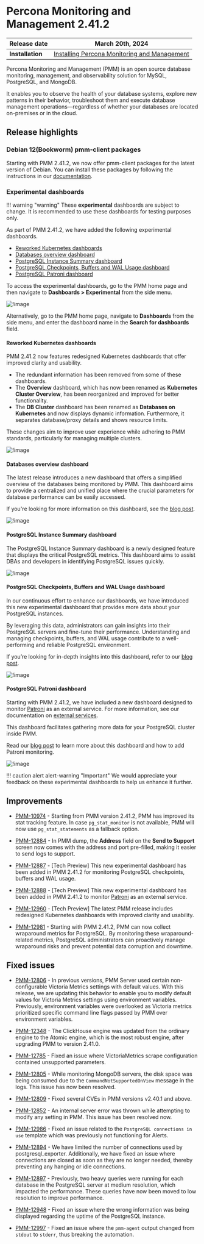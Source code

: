 # Percona Monitoring and Management 2.41.2

| **Release date** | March 20th, 2024                                                                                   |
| ----------------- | ----------------------------------------------------------------------------------------------- |
| **Installation** | [Installing Percona Monitoring and Management](https://www.percona.com/software/pmm/quickstart) |

Percona Monitoring and Management (PMM) is an open source database monitoring, management, and observability solution for MySQL, PostgreSQL, and MongoDB.

It enables you to observe the health of your database systems, explore new patterns in their behavior, troubleshoot them and execute database management operations—regardless of whether your databases are located on-premises or in the cloud.

## Release highlights

### Debian 12(Bookworm) pmm-client packages

Starting with PMM 2.41.2, we now offer pmm-client packages for the latest version of Debian. You can install these packages by following the instructions in our [documentation](https://docs.percona.com/percona-monitoring-and-management/setting-up/client/index.html#package-manager).

### Experimental dashboards

!!! warning "warning"
    These **experimental** dashboards are subject to change. It is recommended to use these dashboards for testing purposes only. 

As part of PMM 2.41.2, we have added the following experimental dashboards.

- [Reworked Kubernetes dashboards](#reworked-kubernetes-dashboards)
- [Databases overview dashboard](#databases-overview-dashboard)
- [PostgreSQL Instance Summary dashboard](#postgresql-instance-summary-dashboard)
- [PostgreSQL Checkpoints, Buffers and WAL Usage dashboard](#postgresql-checkpoints-buffers-and-wal-usage-dashboard)
- [PostgreSQL Patroni dashboard](#postgresql-patroni-dashboard)

To access the experimental dashboards, go to the PMM home page and then navigate to **Dashboards > Experimental** from the side menu.

![!image](../_images/path_experimental_dashboards.png)


Alternatively, go to the PMM home page, navigate to **Dashboards** from the side menu, and enter the dashboard name in the **Search for dashboards**  field.

#### Reworked Kubernetes dashboards

PMM 2.41.2 now features redesigned Kubernetes dashboards that offer improved clarity and usability.

- The redundant information has been removed from some of these dashboards.
- The **Overview** dashboard, which has now been renamed as **Kubernetes Cluster Overview**, has been reorganized and improved for better functionality.
- The **DB Cluster** dashboard has been renamed as **Databases on Kubernetes** and now displays dynamic information. Furthermore, it separates database/proxy details and shows resource limits. 

These changes aim to improve user experience while adhering to PMM standards, particularly for managing multiple clusters.

![!image](../_images/reworked_k8s_dashboard.png)


#### Databases overview dashboard

The latest release introduces a new dashboard that offers a simplified overview of the databases being monitored by PMM. This dashboard aims to provide a centralized and unified place where the crucial parameters for database performance can be easily accessed. 

If you're looking for more information on this dashboard, see the [blog post]().

![!image](../_images/databases_overview_dashboard.png)

#### PostgreSQL Instance Summary dashboard

The PostgreSQL Instance Summary dashboard is a newly designed feature that displays the critical PostgreSQL metrics. This dashboard aims to assist DBAs and developers in identifying PostgreSQL issues quickly.

![!image](../_images/pg_instance_summary_dashboard.png)



#### PostgreSQL Checkpoints, Buffers and WAL Usage dashboard

In our continuous effort to enhance our dashboards, we have introduced this new experimental dashboard that provides more data about your PostgreSQL instances.

By leveraging this data, administrators can gain insights into their PostgreSQL servers and fine-tune their performance. Understanding and managing checkpoints, buffers, and WAL usage contribute to a well-performing and reliable PostgreSQL environment.

If you’re looking for in-depth insights into this dashboard, refer to our [blog post](https://www.percona.com/blog/postgresql-checkpoints-buffers-and-wal-usage-with-percona-monitoring-and-management/).

![!image](../_images/pg_checkpoints_buffers_wal_dashboard.png)

#### PostgreSQL Patroni dashboard

Starting with PMM 2.41.2, we have included a new dashboard designed to monitor [Patroni](https://patroni.readthedocs.io/en/latest/) as an external service. For more information, see our documentation on [external services](https://docs.percona.com/percona-monitoring-and-management/setting-up/client/external.html).

This dashboard facilitates gathering more data for your PostgreSQL cluster inside PMM. 

Read our [blog post](https://www.percona.com/blog/monitoring-a-postgresql-patroni-cluster/) to learn more about this dashboard and how to add Patroni monitoring.

![!image](../_images/patroni_dashboard.png)

!!! caution alert alert-warning "Important"
    We would appreciate your feedback on these experimental dashboards to help us enhance it further.


## Improvements

- [PMM-10974](https://perconadev.atlassian.net/browse/PMM-10974) - Starting from PMM version 2.41.2, PMM has improved its stat tracking feature. In case `pg_stat_monitor` is not available, PMM will now use `pg_stat_statements` as a fallback option.

- [PMM-12884](https://perconadev.atlassian.net/browse/PMM-12884) - In PMM dump, the **Address** field on the **Send to Support** screen now comes with the address and port pre-filled, making it easier to send logs to support.

- [PMM-12887](https://perconadev.atlassian.net/browse/PMM-12887) - [Tech Preview] This new experimental dashboard has been added in PMM 2.41.2 for monitoring PostgreSQL checkpoints, buffers and WAL usage.

- [PMM-12888](https://perconadev.atlassian.net/browse/PMM-12888) - [Tech Preview] This new experimental dashboard has been added in PMM 2.41.2 to monitor [Patroni](https://patroni.readthedocs.io/en/latest/) as an external service.

- [PMM-12960](https://perconadev.atlassian.net/browse/PMM-12960) - [Tech Preview] The latest PMM release includes redesigned Kubernetes dashboards with improved clarity and usability.

- [PMM-12981](https://perconadev.atlassian.net/browse/PMM-12981) - Starting with PMM 2.41.2, PMM can now collect wraparound metrics for PostgreSQL. By monitoring these wraparound-related metrics, PostgreSQL administrators can proactively manage wraparound risks and prevent potential data corruption and downtime.



## Fixed issues

- [PMM-12806](https://perconadev.atlassian.net/browse/PMM-12806) - In previous versions, PMM Server used certain non-configurable Victoria Metrics settings with default values. With this release, we are updating this behavior to enable you to modify default values for Victoria Metrics settings using environment variables. Previously, environment variables were overlooked as Victoria metrics prioritized specific command line flags passed by PMM over environment variables.

- [PMM-12348](https://perconadev.atlassian.net/browse/PMM-12348) - The ClickHouse engine was updated from the ordinary engine to the Atomic engine, which is the most robust engine, after upgrading PMM to version 2.41.0.

- [PMM-12785](https://perconadev.atlassian.net/browse/PMM-12785) - Fixed an issue where VictoriaMetrics scrape configuration contained unsupported parameters. 

- [PMM-12805](https://perconadev.atlassian.net/browse/PMM-12805) - While monitoring MongoDB servers, the disk space was being consumed due to the `CommandNotSupportedOnView` message in the logs. This issue has now been resolved.

- [PMM-12809](https://perconadev.atlassian.net/browse/PMM-12809) - Fixed several CVEs in PMM versions v2.40.1 and above.

- [PMM-12852](https://perconadev.atlassian.net/browse/PMM-12852) - An internal server error was thrown while attempting to modify any setting in PMM. This issue has been resolved now.

- [PMM-12986](https://perconadev.atlassian.net/browse/PMM-12986) - Fixed an issue related to the `PostgreSQL connections in use` template which was previously not functioning for Alerts.

- [PMM-12894](https://perconadev.atlassian.net/browse/PMM-12894) - We have limited the number of connections used by postgresql_exporter. Additionally, we have fixed an issue where connections are closed as soon as they are no longer needed, thereby preventing any hanging or idle connections.

- [PMM-12897](https://perconadev.atlassian.net/browse/PMM-12897) - Previously, two heavy queries were running for each database in the PostgreSQL server at medium resolution, which impacted the performance. These queries have now been moved to low resolution to improve performance.

- [PMM-12948](https://perconadev.atlassian.net/browse/PMM-12948) - Fixed an issue where the wrong information was being displayed regarding the uptime of the PostgreSQL instance.

- [PMM-12997](https://perconadev.atlassian.net/browse/PMM-12997) - Fixed an issue where the `pmm-agent` output changed from `stdout` to `stderr`, thus breaking the automation.

